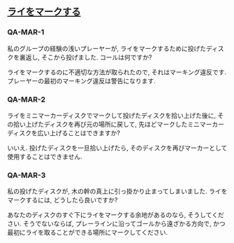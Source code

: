 ## [ライをマークする](80206)

### QA-MAR-1
私のグループの経験の浅いプレーヤーが,
ライをマークするために投げたディスクを裏返し,
そこから投げました.
コールは何ですか?

ライをマークするのに不適切な方法が取られたので,
それはマーキング違反です.
プレーヤーの最初のマーキング違反は警告になります.

### QA-MAR-2
ライをミニマーカーディスクでマークして投げたディスクを拾い上げた後に,
その拾い上げたディスクを再び元の場所に戻して,
先ほどマークしたミニマーカーディスクを広い上げることはできますか?

いいえ.
投げたディスクを一旦拾い上げたら,
そのディスクを再びマーカーとして使用することはできません.

### QA-MAR-3
私の投げたディスクが,
木の幹の真上に引っ掛かり止まってしまいました.
ライをマークするには,
どうしたら良いですか?

あなたのディスクのすぐ下にライをマークする余地があるのなら,
そうしてください.
そうでないならば,
プレーラインに沿ってゴールから遠ざかる方向で,
かつ最初にライを取ることができる場所にマークしてください.
